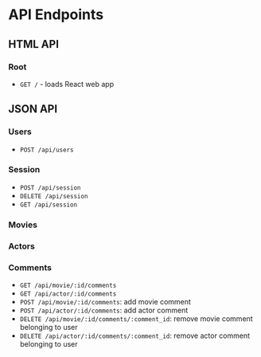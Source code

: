 # API Endpoints

## HTML API

### Root

- `GET /` - loads React web app

## JSON API

### Users

- `POST /api/users`

### Session

- `POST /api/session`
- `DELETE /api/session`
- `GET /api/session`

### Movies

### Actors

### Comments

- `GET /api/movie/:id/comments`
- `GET /api/actor/:id/comments`
- `POST /api/movie/:id/comments`: add movie comment
- `POST /api/actor/:id/comments`: add actor comment
- `DELETE /api/movie/:id/comments/:comment_id`: remove movie comment belonging to user
- `DELETE /api/actor/:id/comments/:comment_id`: remove actor comment belonging to user
